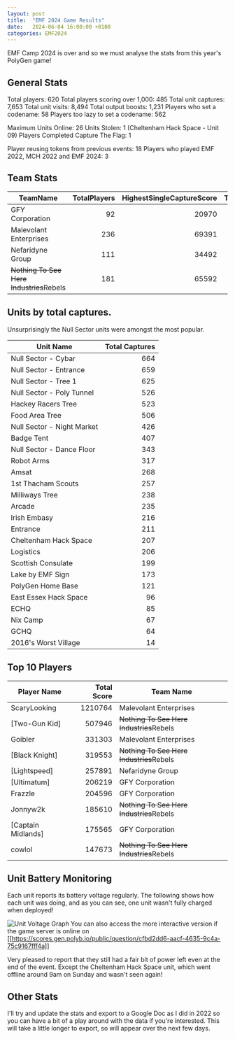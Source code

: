 ```yaml
---
layout: post
title:  "EMF 2024 Game Results"
date:   2024-06-04 16:00:00 +0100
categories: EMF2024
---
```


EMF Camp 2024 is over and so we must analyse the stats from this year's PolyGen game!

## General Stats

Total players: 620
Total players scoring over 1,000: 485
Total unit captures: 7,653
Total unit visits: 8,494
Total output boosts: 1,231
Players who set a codename: 58
Players too lazy to set a codename: 562

Maximum Units Online: 26
Units Stolen: 1 (Cheltenham Hack Space - Unit 09)
Players Completed Capture The Flag: 1

Player reusing tokens from previous events: 18
Players who played EMF 2022, MCH 2022 and EMF 2024: 3

## Team Stats

| TeamName | TotalPlayers | HighestSingleCaptureScore | TotalScore | TotalVisits | TotalUniqueVisits | TotalCaptures | UniqueCaptures | AveragePlayerScore | 
| --- | ---: | ---: | ---: | ---: | ---: | ---: | ---: | ---: | 
| GFY Corporation | 92 | 20970 | 1431562 | 1113 | 552 | 1154 | 498 | 15560 | 
| Malevolant Enterprises | 236 | 69391 | 4173584 | 3179 | 1566 | 2743 | 1220 | 17685 | 
| Nefaridyne Group | 111 | 34492 | 1290988 | 1292 | 733 | 1273 | 655 | 11631 | 
| ~~Nothing To See Here Industries~~Rebels | 181 | 65592 | 3210173 | 2910 | 1298 | 2483 | 1068 | 17736 | 


## Units by total captures.

Unsurprisingly the Null Sector units were amongst the most popular.


| Unit Name | Total Captures | 
| --- | ---: | 
| Null Sector - Cybar | 664 | 
| Null Sector - Entrance | 659 | 
| Null Sector - Tree 1 | 625 | 
| Null Sector - Poly Tunnel | 526 | 
| Hackey Racers Tree | 523 | 
| Food Area Tree | 506 | 
| Null Sector - Night Market | 426 | 
| Badge Tent | 407 | 
| Null Sector - Dance Floor | 343 | 
| Robot Arms | 317 | 
| Amsat | 268 | 
| 1st Thacham Scouts | 257 | 
| Milliways Tree | 238 | 
| Arcade | 235 | 
| Irish Embasy | 216 | 
| Entrance | 211 | 
| Cheltenham Hack Space | 207 | 
| Logistics | 206 | 
| Scottish Consulate | 199 | 
| Lake by EMF Sign | 173 | 
| PolyGen Home Base | 121 | 
| East Essex Hack Space | 96 | 
| ECHQ | 85 | 
| Nix Camp | 67 | 
| GCHQ | 64 | 
| 2016's Worst Village | 14 | 

## Top 10 Players

| Player Name | Total Score | Team Name | 
| --- | ---: | --- | 
| ScaryLooking | 1210764 | Malevolant Enterprises | 
| [Two-Gun Kid] | 507946 | ~~Nothing To See Here Industries~~Rebels | 
| Goibler | 331303 | Malevolant Enterprises | 
| [Black Knight] | 319553 | ~~Nothing To See Here Industries~~Rebels | 
| [Lightspeed] | 257891 | Nefaridyne Group | 
| [Ultimatum] | 206219 | GFY Corporation | 
| Frazzle | 204596 | GFY Corporation | 
| Jonnyw2k | 185610 | ~~Nothing To See Here Industries~~Rebels | 
| [Captain Midlands] | 175565 | GFY Corporation | 
| cowlol | 147673 | ~~Nothing To See Here Industries~~Rebels | 

## Unit Battery Monitoring

Each unit reports its battery voltage regularly.  The following shows how each unit was doing, and as you can see, one unit wasn't fully charged when deployed!

![Unit Voltage Graph](https://gen.polyb.io/assets/img/UnitVoltageHistoryEMF2024.png "Unit Voltage History")
You can also access the more interactive version if the game server is online on [[https://scores.gen.polyb.io/public/question/cfbd2dd6-aacf-4635-9c4a-75c9167fff4a]]

Very pleased to report that they still had a fair bit of power left even at the end of the event.  Except the Cheltenham Hack Space unit, which went offline around 9am on Sunday and wasn't seen again!

## Other Stats
I'll try and update the stats and export to a Google Doc as I did in 2022 so you can have a bit of a play around with the data if you're interested.  This will take a little longer to export, so will appear over the next few days.

